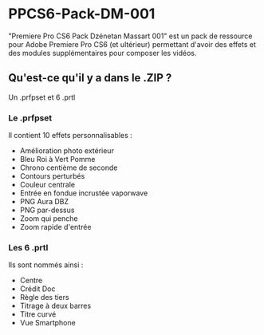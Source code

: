 # PPCS6-Pack-DM-001
"Premiere Pro CS6 Pack Dzénetan Massart 001" est un pack de ressource pour Adobe Premiere Pro CS6 (et ultérieur) permettant d'avoir des effets et des modules supplémentaires pour composer les vidéos.

## Qu'est-ce qu'il y a dans le .ZIP ?
Un .prfpset et 6 .prtl

### Le .prfpset
Il contient 10 effets personnalisables :

* Amélioration photo extérieur
* Bleu Roi à Vert Pomme
* Chrono centième de seconde
* Contours perturbés
* Couleur centrale
* Entrée en fondue incrustée vaporwave
* PNG Aura DBZ
* PNG par-dessus
* Zoom qui penche
* Zoom rapide d'entrée

### Les 6 .prtl
Ils sont nommés ainsi :

* Centre
* Crédit Doc
* Règle des tiers
* Titrage à deux barres
* Titre curvé
* Vue Smartphone


